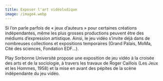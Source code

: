 ```yaml
---
title: Exposer l'art vidéoludique
image: /image4.webp
---
```


Si l’on parle parfois de « jeux d’auteurs » pour certaines créations indépendantes, même les plus grosses productions peuvent être des médiums d’expression artistique. Ainsi, le jeu vidéo s’invite déjà dans de nombreuses collections et expositions temporaires (Grand Palais, MoMa, Cité des sciences, Fondation EDF...).


Play Sorbonne Université propose une exposition de jeu vidéo à la croisée des arts et de la sociologie, à travers les travaux de Roger Caillois (Les Jeux et les Hommes, 1958) et la mise en avant des pépites de la scène indépendante du jeu vidéo.